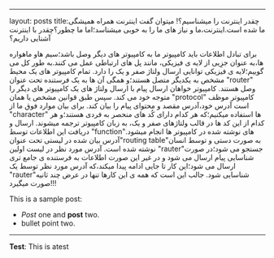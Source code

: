 
---
layout: posts
title:چقدر اینترنت را میشناسیم؟!
میتوان گفت اینترنت همراه همیشگی ما شده است.اینترنت،ما و نیاز های ما را به  خوبی میشناسد؛اما ما چطور؟چقدر با اینترنت آشنایی داریم؟

برای تبادل اطلاعات باید کامپیوتر ما به کامپیوتر های دیگر وصل باشد؛سیم هاو  ماهواره ها،به عنوان جزِیی از لایه ی فیزیکی، مانند پل های ارتباطی عمل می کنند.به طور کل می گوییم؛لایه ی فیزیکی توانایی ارسال ولتاژ صفر و یک را دارد.
تمام کامپیوتر های یک محیط مشخص به یکدیگر متصل هستند؛و همگی آن ها به یک فرستنده تحت عنوان "router" وصل هستند.
کامپیوتر خواهان ارسال پیام با ارسال ولتاژ های یک کامپیوتر های دیگر را متوجه خود می کند.
سپس طبق قوانین مشخص یا همان "protocol" کامپیوتر موظف است آدرس خود،آدرس مقصد و محتوای پیام را بیان کند.
برای بیان موارد فوق ما از "character" ها استفاده میکنیم؛که هر کدام دارای کُد های منحصر به فردی هستند؛و هر کدام از این کد ها در قالب ولتاژهای صفر و یک، به زبان کامپیوتر ترجمه میشوند.
ارسال و دریافت این اطلاعات توسط "function"های نوشته شده در کامپیوتر ها انجام میشود.
آدرس بیان شده در لیستی تحت عنوان"routing table"به صورت دستی و توسط انسان نوشته شده است.
آدرس مورد نظر در لیست اولین "rauter"جستجو می شود؛در صورت شناسایی پیام ارسال می شود و در غیر این صورت اطلاعات به فرستنده ی جامع تری ارسال می شود؛این کار تا جایی ادامه پیدا میکند،که آدرس مورد نظر توسط یک "rauter"شناسایی شود.
جالب این است که همه ی این کارها تنها در عرض چند ثانیه صورت میگیرد!!!




This is a sample post:
- *Post* one and **post** two.
- bullet point two.


---
**Test**: This is atest
